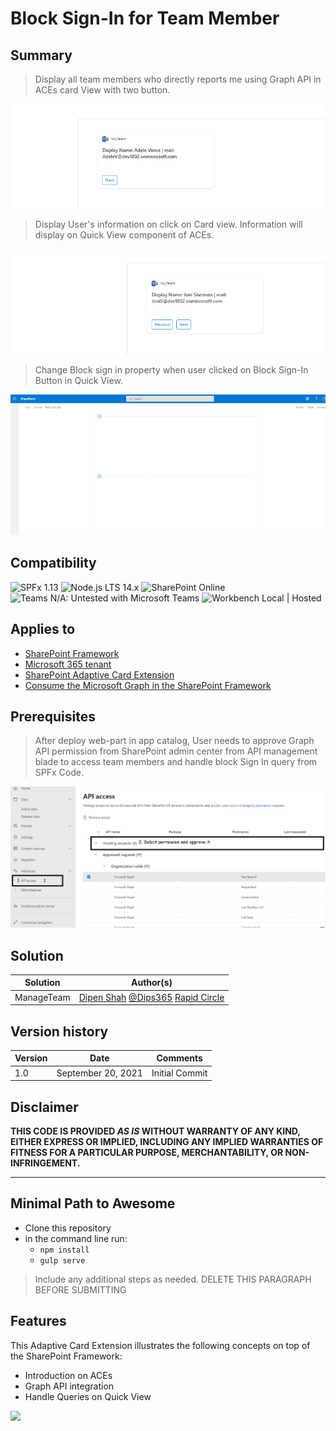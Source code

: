 # Block Sign-In for Team Member

## Summary
> Display all team members who directly reports me using Graph API in ACEs card View with two button.

![Card view with team members information](assets/ACEs2.gif)

> Display User's information on click on Card view. Information will display on Quick View component of ACEs.

![employee information in Quick view](assets/ACEs3.gif)

> Change Block sign in property when user clicked on Block Sign-In Button in Quick View.

![Block Sign In](assets/ACEs4.gif)

## Compatibility

![SPFx 1.13](https://img.shields.io/badge/SPFx-1.13.0-green.svg) 
![Node.js LTS 14.x](https://img.shields.io/badge/Node.js-LTS%2014.x-green.svg) 
![SharePoint Online](https://img.shields.io/badge/SharePoint-Online-yellow.svg) 
![Teams N/A: Untested with Microsoft Teams](https://img.shields.io/badge/Teams-N%2FA-lightgrey.svg "Untested with Microsoft Teams") 
![Workbench Local | Hosted](https://img.shields.io/badge/Workbench-Local%20%7C%20Hosted-green.svg)


## Applies to

* [SharePoint Framework](https://docs.microsoft.com/sharepoint/dev/spfx/sharepoint-framework-overview)
* [Microsoft 365 tenant](https://docs.microsoft.com/sharepoint/dev/spfx/set-up-your-development-environment)
* [SharePoint Adaptive Card Extension](https://docs.microsoft.com/en-us/sharepoint/dev/spfx/viva/get-started/build-first-sharepoint-adaptive-card-extension)
* [Consume the Microsoft Graph in the SharePoint Framework](https://docs.microsoft.com/en-us/sharepoint/dev/spfx/use-aad-tutorial)

## Prerequisites

> After deploy web-part in app catalog, User needs to approve Graph API permission from SharePoint admin center from API management blade to access team members and handle block Sign In query from SPFx Code.

![Approve API Permission from Admin ](assets/ACEs1.png)

## Solution

Solution|Author(s)
--------|---------
ManageTeam | [Dipen Shah](https://github.com/Dips365) [@Dips365](https://twitter.com/Dips_365) [Rapid Circle](https://en.rapidcircle.com/)

## Version history

Version|Date|Comments
-------|----|--------
1.0|September 20, 2021|Initial Commit

## Disclaimer

**THIS CODE IS PROVIDED *AS IS* WITHOUT WARRANTY OF ANY KIND, EITHER EXPRESS OR IMPLIED, INCLUDING ANY IMPLIED WARRANTIES OF FITNESS FOR A PARTICULAR PURPOSE, MERCHANTABILITY, OR NON-INFRINGEMENT.**

---

## Minimal Path to Awesome

* Clone this repository
* in the command line run:
  * `npm install`
  * `gulp serve`

> Include any additional steps as needed.
> DELETE THIS PARAGRAPH BEFORE SUBMITTING

## Features
This Adaptive Card Extension illustrates the following concepts on top of the SharePoint Framework:

* Introduction on ACEs
* Graph API integration
* Handle Queries on Quick View

<img src="https://telemetry.sharepointpnp.com/sp-dev-fx-aces/samples/readme-template" />
